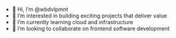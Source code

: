 - 👋 Hi, I’m @wbdvlpmnt
- 👀 I’m interested in building exciting projects that deliver value
- 🌱 I’m currently learning cloud and infrastructure
- 💞️ I’m looking to collaborate on frontend software development

<!---
wbdvlpmnt/wbdvlpmnt is a ✨ special ✨ repository because its `README.md` (this file) appears on your GitHub profile.
You can click the Preview link to take a look at your changes.
--->
